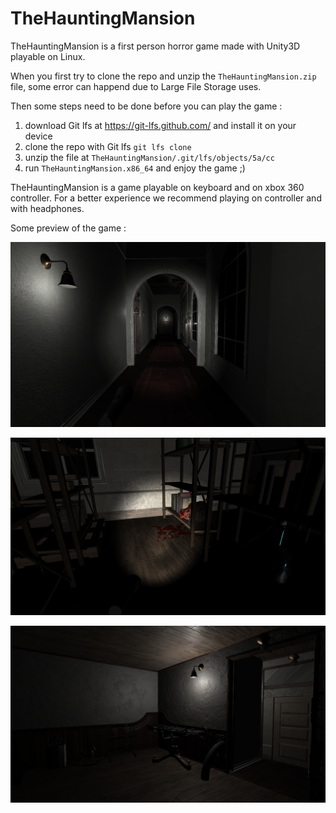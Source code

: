 # TheHauntingMansion

TheHauntingMansion is a first person horror game made with Unity3D playable on Linux.

When you first try to clone the repo and unzip the `TheHauntingMansion.zip` file, some error 
can happend due to Large File Storage uses.

Then some steps need to be done before you can play the game :
1. download Git lfs at https://git-lfs.github.com/ and install it on your device
2. clone the repo with Git lfs `git lfs clone`
3. unzip the file at `TheHauntingMansion/.git/lfs/objects/5a/cc `
4. run `TheHauntingMansion.x86_64` and enjoy the game ;)

TheHauntingMansion is a game playable on keyboard and on xbox 360 controller.
For a better experience we recommend playing on controller and with headphones.



Some preview of the game :

![](images/readmeTHM.png)

![](images/Capture%20d’écran%20de%202021-08-16%2018-41-27.png)

![](images/Capture%20d’écran%20de%202021-08-16%2018-38-55.png)
